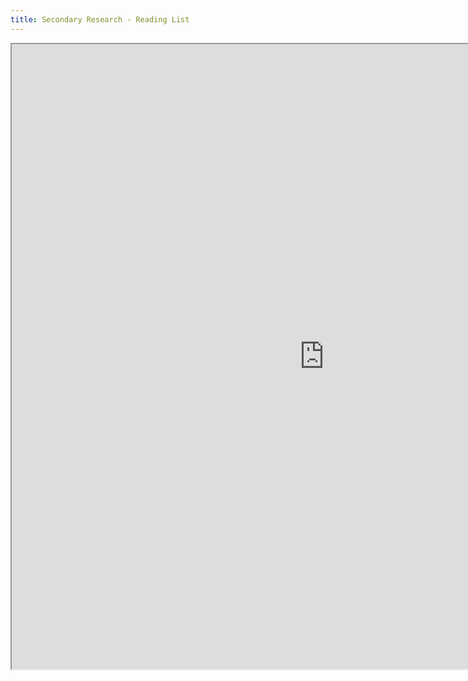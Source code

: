 ```yaml
---
title: Secondary Research - Reading List
---
```


<iframe src="https://docs.google.com/spreadsheets/d/e/2PACX-1vS5MFLvZJ09snL7aW0j_l69aH1WAAe_rNj9yc1rqcrhfdR9V7b-hl9bPiCWkdd5YdCfbByQWQ3tBWsV/pubhtml?gid=558779219&amp;single=true&amp;widget=true&amp;headers=false"  width = "1000" height = "1000" ></iframe>

